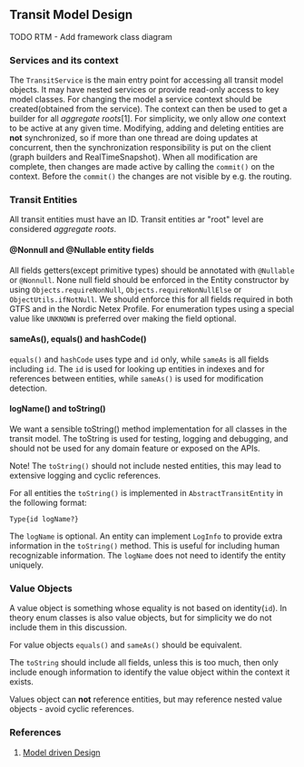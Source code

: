 ## Transit Model Design

TODO RTM - Add framework class diagram

### Services and its context

The `TransitService` is the main entry point for accessing all transit model objects. It may have 
nested services or provide read-only access to key model classes. For changing the model a 
service context should be created(obtained from the service). The context can then be used to get a
builder for all _aggregate roots_[1]. For simplicity, we only allow _one_ context to be active at 
any given time. Modifying, adding and deleting entities are **not** synchronized, so if more than 
one thread are doing updates at concurrent, then the synchronization responsibility is put on the 
client (graph builders and RealTimeSnapshot). When all modification are complete, then changes are
made active by calling the `commit()` on the context. Before the `commit()` the changes are not 
visible by e.g. the routing.


### Transit Entities

All transit entities must have an ID. Transit entities ar "root" level are considered _aggregate
roots_.


#### @Nonnull and @Nullable entity fields

All fields getters(except primitive types) should be annotated with `@Nullable` or `@Nonnull`. None 
null field should be enforced in the Entity constructor by using `Objects.requireNonNull`, 
`Objects.requireNonNullElse` or `ObjectUtils.ifNotNull`. We should enforce this for all fields 
required in both GTFS and in the Nordic Netex Profile. For enumeration types using a special value
like `UNKNOWN` is preferred over making the field optional.


#### sameAs(), equals() and hashCode()

`equals()` and `hashCode` uses type and `id` only, while `sameAs` is all fields including
`id`. The `id` is used for looking up entities in indexes and for references between entities, 
while `sameAs()` is used for modification detection.


#### logName() and toString()

We want a sensible toString() method implementation for all classes in the transit model. The
toString is used for testing, logging and debugging, and should not be used for any domain feature
or exposed on the APIs.

Note! The `toString()` should not include nested entities, this may lead to extensive logging and
cyclic references.

For all entities the `toString()` is implemented in `AbstractTransitEntity` in the following format:

```
Type{id logName?}
```

The `logName` is optional. An entity can implement `LogInfo` to provide extra information in the
`toString()` method. This is useful for including human recognizable information. The `logName`
does not need to identify the entity uniquely.


### Value Objects

A value object is something whose equality is not based on identity(`id`). In theory enum classes 
is also value objects, but for simplicity we do not include them in this discussion.      

For value objects `equals()` and `sameAs()` should be equivalent. 

The `toString` should include all fields, unless this is too much, then only include enough 
information to identify the value object within the context it exists. 

Values object can **not** reference entities, but may reference nested value objects - avoid 
cyclic references.


### References

1. [Model driven Design](https://en.wikipedia.org/wiki/Domain-driven_design)